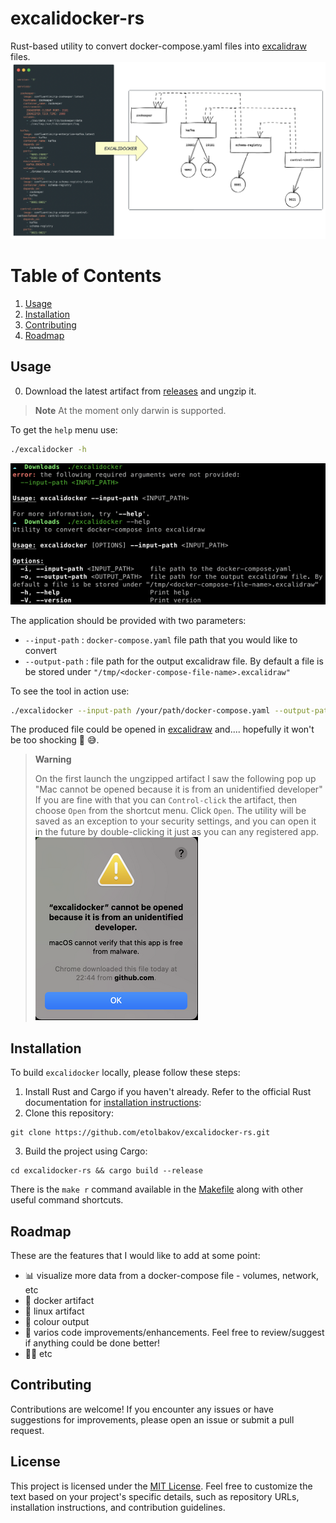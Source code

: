 # excalidocker-rs
Rust-based utility to convert docker-compose.yaml files into [excalidraw](https://excalidraw.com/) files.
![excalidocker](./data/img/excalidocker.png)

# Table of Contents
1. [Usage](#usage) 
2. [Installation](#installation)
3. [Contributing](#Contributing)
4. [Roadmap](#roadmap)

## Usage
0. Download the latest artifact from [releases](https://github.com/etolbakov/excalidocker-rs/releases) and ungzip it. 

> **Note**
> At the moment only darwin is supported.

To get the `help` menu use:
```sh
./excalidocker -h
```
![release-artifact-output](./data/img/release-artifact-output.png)

The application should be provided with two parameters: 
 - `--input-path` :  `docker-compose.yaml` file path that you would like to convert 
 - `--output-path` : file path for the output excalidraw file. By default a file is be stored under `"/tmp/<docker-compose-file-name>.excalidraw"`


To see the tool in action use:
```sh
./excalidocker --input-path /your/path/docker-compose.yaml --output-path /your/path/result.excalidraw
```
The produced file could be opened in [excalidraw](https://excalidraw.com/) and.... hopefully it won't be too shocking 👻 😅.

> **Warning**
>
> On the first launch the ungzipped artifact I saw the following pop up
> "Mac cannot be opened because it is from an unidentified developer" 
> If you are fine with that you can `Control-click` the artifact, then choose `Open` from the shortcut menu. 
> Click `Open`. The utility will be saved as an exception to your security settings, 
> and you can open it in the future by double-clicking it just as you can any registered app.
![mac-warning](./data/img/mac-warning.png)


## Installation
To build `excalidocker` locally, please follow these steps:

1. Install Rust and Cargo if you haven't already. Refer to the official Rust documentation for [installation instructions](https://www.rust-lang.org/tools/install):
2. Clone this repository:
```shell
git clone https://github.com/etolbakov/excalidocker-rs.git
```
3. Build the project using Cargo:
```shell
cd excalidocker-rs && cargo build --release
```
There is the `make r` command available in the [Makefile](/Makefile) along with other useful command shortcuts.


## Roadmap
These are the features that I would like to add at some point:
 - 📊 visualize more data from a docker-compose file - volumes, network, etc
 - 🐳 docker artifact 
 - 🐧 linux artifact
 - 🎨 colour output
 - 🦀 varios code improvements/enhancements. Feel free to review/suggest if anything could be done better!
 - 👨‍💻 etc

## Contributing

Contributions are welcome! If you encounter any issues or have suggestions for improvements, please open an issue or submit a pull request.

## License

This project is licensed under the [MIT License](./LICENSE).
Feel free to customize the text based on your project's specific details, such as repository URLs, installation instructions, and contribution guidelines.
